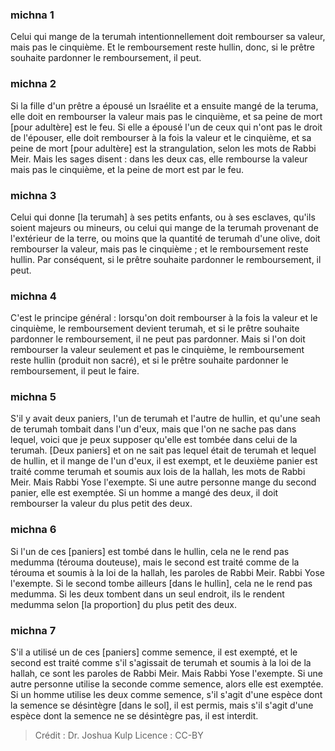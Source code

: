 
### michna 1
Celui qui mange de la terumah intentionnellement doit rembourser sa valeur, mais pas le cinquième. Et le remboursement reste hullin, donc, si le prêtre souhaite pardonner le remboursement, il peut.

### michna 2
Si la fille d'un prêtre a épousé un Israélite et a ensuite mangé de la teruma, elle doit en rembourser la valeur mais pas le cinquième, et sa peine de mort [pour adultère] est le feu. Si elle a épousé l'un de ceux qui n'ont pas le droit de l'épouser, elle doit rembourser à la fois la valeur et le cinquième, et sa peine de mort [pour adultère] est la strangulation, selon les mots de Rabbi Meir. Mais les sages disent : dans les deux cas, elle rembourse la valeur mais pas le cinquième, et la peine de mort est par le feu.

### michna 3
Celui qui donne [la terumah] à ses petits enfants, ou à ses esclaves, qu'ils soient majeurs ou mineurs, ou celui qui mange de la terumah provenant de l'extérieur de la terre, ou moins que la quantité de terumah d'une olive, doit rembourser la valeur, mais pas le cinquième ; et le remboursement reste hullin. Par conséquent, si le prêtre souhaite pardonner le remboursement, il peut.

### michna 4
C'est le principe général : lorsqu'on doit rembourser à la fois la valeur et le cinquième, le remboursement devient terumah, et si le prêtre souhaite pardonner le remboursement, il ne peut pas pardonner. Mais si l'on doit rembourser la valeur seulement et pas le cinquième, le remboursement reste hullin (produit non sacré), et si le prêtre souhaite pardonner le remboursement, il peut le faire.

### michna 5
S'il y avait deux paniers, l'un de terumah et l'autre de hullin, et qu'une seah de terumah tombait dans l'un d'eux, mais que l'on ne sache pas dans lequel, voici que je peux supposer qu'elle est tombée dans celui de la terumah. [Deux paniers] et on ne sait pas lequel était de terumah et lequel de hullin, et il mange de l'un d'eux, il est exempt, et le deuxième panier est traité comme terumah et soumis aux lois de la hallah, les mots de Rabbi Meir. Mais Rabbi Yose l'exempte. Si une autre personne mange du second panier, elle est exemptée. Si un homme a mangé des deux, il doit rembourser la valeur du plus petit des deux.

### michna 6
Si l'un de ces [paniers] est tombé dans le hullin, cela ne le rend pas medumma (térouma douteuse), mais le second est traité comme de la térouma et soumis à la loi de la hallah, les paroles de Rabbi Meir. Rabbi Yose l'exempte. Si le second tombe ailleurs [dans le hullin], cela ne le rend pas medumma. Si les deux tombent dans un seul endroit, ils le rendent medumma selon [la proportion] du plus petit des deux.

### michna 7
S'il a utilisé un de ces [paniers] comme semence, il est exempté, et le second est traité comme s'il s'agissait de terumah et soumis à la loi de la hallah, ce sont les paroles de Rabbi Meir. Mais Rabbi Yose l'exempte. Si une autre personne utilise la seconde comme semence, alors elle est exemptée. Si un homme utilise les deux comme semence, s'il s'agit d'une espèce dont la semence se désintègre [dans le sol], il est permis, mais s'il s'agit d'une espèce dont la semence ne se désintègre pas, il est interdit.

>Crédit : Dr. Joshua Kulp
>Licence : CC-BY